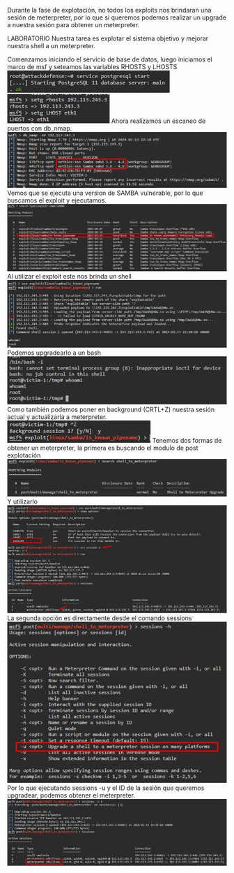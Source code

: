Durante la fase de explotación, no todos los exploits nos brindaran una sesión de meterpreter, por lo que si queremos podemos realizar un upgrade a nuestra sesión para obtener un meterpreter.

LABORATORIO
Nuestra tarea es explotar el sistema objetivo y mejorar nuestra shell a un meterpreter.

Comenzamos iniciando el servicio de base de datos, luego iniciamos el marco de msf y seteamos las variables RHOSTS y LHOSTS
![](../../../../Images/Pasted%20image%2020240213191624.png)
![](../../../../Images/Pasted%20image%2020240213191801.png)
Ahora realizamos un escaneo de puertos con db_nmap.
![](../../../../Images/Pasted%20image%2020240213191901.png)
Vemos que se ejecuta una version de SAMBA vulnerable, por lo que buscamos el exploit y ejecutamos.
![](../../../../Images/Pasted%20image%2020240213191951.png)
Al utilizar el exploit este nos brinda un shell
![](../../../../Images/Pasted%20image%2020240213192036.png)
Podemos upgradearlo a un bash
![](../../../../Images/Pasted%20image%2020240213192111.png)
Como también podemos poner en background (CRTL+Z) nuestra sesión actual y actualizarla a meterpreter.
![](../../../../Images/Pasted%20image%2020240213192158.png)
Tenemos dos formas de obtener un meterpreter, la primera es buscando el modulo de post explotación
![](../../../../Images/Pasted%20image%2020240213192242.png)
Y utilizarlo
![](../../../../Images/Pasted%20image%2020240213192411.png)
La segunda opción es directamente desde el comando sessions
![](../../../../Images/Pasted%20image%2020240213192458.png)
Por lo que ejecutando sessions -u y el ID de la sesión que queremos upgradear, podemos obtener el meterpreter.
![](../../../../Images/Pasted%20image%2020240213192559.png)
